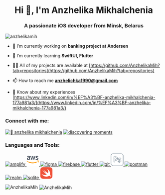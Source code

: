 <h1 align="center">Hi 👋, I'm Anzhelika Mikhalchenia</h1>
<h3 align="center">A passionate iOS developer from Minsk, Belarus</h3>

<p align="left"> <img src="https://komarev.com/ghpvc/?username=anzhelikamih&label=Profile%20views&color=0e75b6&style=flat" alt="anzhelikamih" /> </p>

- 🔭 I’m currently working on **banking project at Andersen**

- 🌱 I’m currently learning **SwiftUI, Flutter**

- 👨‍💻 All of my projects are available at [https://github.com/AnzhelikaMih?tab=repositories](https://github.com/AnzhelikaMih?tab=repositories)

- 📫 How to reach me **anzhelichka1990@gmail.com**

- 📄 Know about my experiences [https://www.linkedin.com/in/%EF%A3%BF-anzhelika-mikhalchenia-177a981a3/](https://www.linkedin.com/in/%EF%A3%BF-anzhelika-mikhalchenia-177a981a3/)

<h3 align="left">Connect with me:</h3>
<p align="left">
<a href="https://www.linkedin.com/in/anzhelika-mikhalchenia" target="blank"><img align="center" src="https://raw.githubusercontent.com/rahuldkjain/github-profile-readme-generator/master/src/images/icons/Social/linked-in-alt.svg" alt=" anzhelika mikhalchenia" height="30" width="40" /></a>
<a href="https://www.youtube.com/c/discovering moments" target="blank"><img align="center" src="https://raw.githubusercontent.com/rahuldkjain/github-profile-readme-generator/master/src/images/icons/Social/youtube.svg" alt="discovering moments" height="30" width="40" /></a>
</p>

<h3 align="left">Languages and Tools:</h3>
<p align="left"> <a href="https://aws.amazon.com/amplify/" target="_blank" rel="noreferrer"> <img src="https://docs.amplify.aws/assets/logo-dark.svg" alt="amplify" width="40" height="40"/> </a> <a href="https://aws.amazon.com" target="_blank" rel="noreferrer"> <img src="https://raw.githubusercontent.com/devicons/devicon/master/icons/amazonwebservices/amazonwebservices-original-wordmark.svg" alt="aws" width="40" height="40"/> </a> <a href="https://www.figma.com/" target="_blank" rel="noreferrer"> <img src="https://www.vectorlogo.zone/logos/figma/figma-icon.svg" alt="figma" width="40" height="40"/> </a> <a href="https://firebase.google.com/" target="_blank" rel="noreferrer"> <img src="https://www.vectorlogo.zone/logos/firebase/firebase-icon.svg" alt="firebase" width="40" height="40"/> </a> <a href="https://flutter.dev" target="_blank" rel="noreferrer"> <img src="https://www.vectorlogo.zone/logos/flutterio/flutterio-icon.svg" alt="flutter" width="40" height="40"/> </a> <a href="https://git-scm.com/" target="_blank" rel="noreferrer"> <img src="https://www.vectorlogo.zone/logos/git-scm/git-scm-icon.svg" alt="git" width="40" height="40"/> </a> <a href="https://www.photoshop.com/en" target="_blank" rel="noreferrer"> <img src="https://raw.githubusercontent.com/devicons/devicon/master/icons/photoshop/photoshop-line.svg" alt="photoshop" width="40" height="40"/> </a> <a href="https://postman.com" target="_blank" rel="noreferrer"> <img src="https://www.vectorlogo.zone/logos/getpostman/getpostman-icon.svg" alt="postman" width="40" height="40"/> </a> <a href="https://realm.io/" target="_blank" rel="noreferrer"> <img src="https://raw.githubusercontent.com/bestofjs/bestofjs-webui/8665e8c267a0215f3159df28b33c365198101df5/public/logos/realm.svg" alt="realm" width="40" height="40"/> </a> <a href="https://www.sqlite.org/" target="_blank" rel="noreferrer"> <img src="https://www.vectorlogo.zone/logos/sqlite/sqlite-icon.svg" alt="sqlite" width="40" height="40"/> </a> <a href="https://developer.apple.com/swift/" target="_blank" rel="noreferrer"> <img src="https://raw.githubusercontent.com/devicons/devicon/master/icons/swift/swift-original.svg" alt="swift" width="40" height="40"/> </a> </p>

<p><img align="left" src="https://github-readme-stats.vercel.app/api/top-langs?username=anzhelikamih&show_icons=true&locale=en&layout=compact" alt="AnzhelikaMih" /></p>

<p>&nbsp;<img align="center" src="https://github-readme-stats.vercel.app/api?username=anzhelikamih&show_icons=true&locale=en" alt="AnzhelikaMih" /></p>
